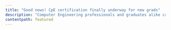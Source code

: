 ```yaml
---
title: "Good news! CpE certification finally underway for new grads"
description: "Computer Engineering professionals and graduates alike can now apply for certification."
contentpath: featured
---
```


